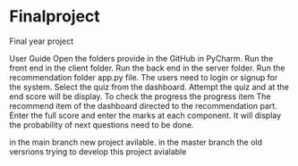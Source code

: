 # Finalproject
Final year project

User Guide 
Open the folders provide in the GitHub in PyCharm. 
Run the front end in the client folder. 
Run the back end in the server folder. 
Run the recommendation folder app.py file. 
The users need to login or signup for the system. 
Select the quiz from the dashboard. 
Attempt the quiz and at the end score will be display. 
To check the progress the progress item 
The recommend item of the dashboard directed to the recommendation part. 
Enter the full score and enter the marks at each component. 
It will display the probability of next questions need to be done.


in the main branch new project avilable. in the master branch the old versrions trying to develop this project avialable
